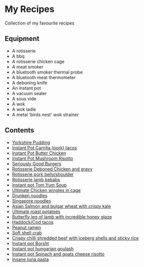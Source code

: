 # My Recipes

Collection of my favourite recipes

## Equipment

* A rotisserie
* A bbq
* A rotisserie chicken cage
* A meat smoker
* A bluetooth smoker thermal probe
* A bluetooth meat thermometer
* A deboning knife
* An instant pot
* A vacuum sealer
* A sous vide
* A wok
* A wok ladle
* A metal 'birds nest' wok strainer

## Contents

* [Yorkshire Pudding](yorkshire-pudding.md)
* [Instant Pot Carnita (pork) tacos](carnita-tacos-instant-pot.md)
* [Instant Pot Butter Chicken](butter-chicken-curry-instant-pot.md)
* [Instant Pot Mushroom Risotto](mushroom-risotto-instant-pot.md)
* [Seriously Good Burgers](seriously-good-burgers.md)
* [Rotisserie Deboned Chicken and gravy]()
* [Rotisserie pork belly/shoulder]()
* [Rotisserie lamb kebabs]()
* [Instant pot Tom Yum Soup]()
* [Ultimate Chicken wingles in cage]()
* [Drunken noodles]()
* [Singapore noodles]()
* [Asian Salmon and bulgar wheat with crispy kale]()
* [Ultimate roast potatoes]()
* [Butterfly leg of lamb with incredible honey glaze]()
* [Haddock/Cod tacos]()
* [Peanut ramen]()
* [Soft shell crab]()
* [Crispy chilli shredded beef with iceberg shells and sticky rice]()
* [Instant pot Borsht]()
* [Instant pot hungarian goulash]()
* [Instant pot Spinach and goats cheese risotto]()
* [Insane tuna pasta]()

